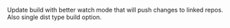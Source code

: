 Update build with better watch mode that will push changes to linked repos. Also single dist type build option.